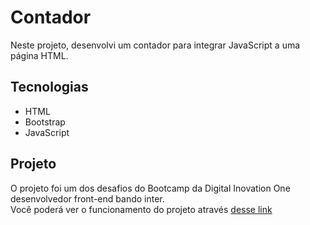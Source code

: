 # Contador
Neste projeto, desenvolvi um contador para integrar JavaScript a uma página HTML.

## Tecnologias

  - HTML
  - Bootstrap
  - JavaScript

## Projeto 
O projeto foi um dos desafios do Bootcamp da Digital Inovation One desenvolvedor 
front-end bando inter.<br>
Você poderá ver o funcionamento do projeto através <a href="https://contador-william-programador.netlify.app/" target="_blank">desse link</a>